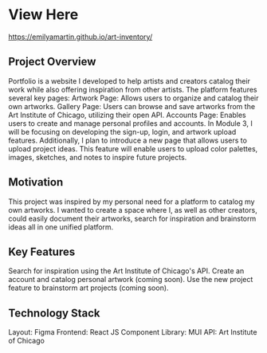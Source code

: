 # View Here

https://emilyamartin.github.io/art-inventory/

## Project Overview

Portfolio is a website I developed to help artists and creators catalog their work while also offering inspiration from other artists. The platform features several key pages:
Artwork Page: Allows users to organize and catalog their own artworks.
Gallery Page: Users can browse and save artworks from the Art Institute of Chicago, utilizing their open API.
Accounts Page: Enables users to create and manage personal profiles and accounts.
In Module 3, I will be focusing on developing the sign-up, login, and artwork upload features. Additionally, I plan to introduce a new page that allows users to upload project ideas. This feature will enable users to upload color palettes, images, sketches, and notes to inspire future projects.

## Motivation

This project was inspired by my personal need for a platform to catalog my own artworks. I wanted to create a space where I, as well as other creators, could easily document their artworks, search for inspiration and brainstorm ideas all in one unified platform.

## Key Features

Search for inspiration using the Art Institute of Chicago's API.
Create an account and catalog personal artwork (coming soon).
Use the new project feature to brainstorm art projects (coming soon).

## Technology Stack

Layout: Figma
Frontend: React JS
Component Library: MUI
API: Art Institute of Chicago
